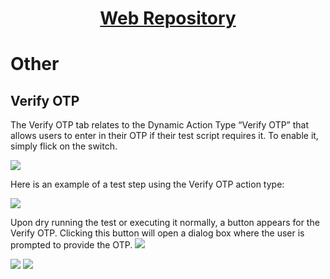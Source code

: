 <h1 style="text-align: center; text-decoration:underline; font-weight: bold;">Web Repository</h1>

# Other
## Verify OTP <!-- {docsify-ignore} --> 
The Verify OTP tab relates to the Dynamic Action Type “Verify OTP” that allows users to enter in their OTP if their test script requires it. To enable it, simply flick on the switch.

<img src="https://dmdug58z0ycm2.cloudfront.net/production/pub-site/images/_webimages/Aspose.Words.404e87e9-6ed7-4fc7-ac81-b7d471d1c9f8.112.png">

Here is an example of a test step using the Verify OTP action type:

<img src="https://dmdug58z0ycm2.cloudfront.net/production/pub-site/images/_webimages/Aspose.Words.404e87e9-6ed7-4fc7-ac81-b7d471d1c9f8.113.png">

Upon dry running the test or executing it normally, a button appears for the Verify OTP. Clicking this button will open a dialog box where the user is prompted to provide the OTP.
<img src="https://dmdug58z0ycm2.cloudfront.net/production/pub-site/images/_webimages/Aspose.Words.404e87e9-6ed7-4fc7-ac81-b7d471d1c9f8.114.png">

<img src="https://dmdug58z0ycm2.cloudfront.net/production/pub-site/images/_webimages/Aspose.Words.404e87e9-6ed7-4fc7-ac81-b7d471d1c9f8.115.png">

<img src="https://dmdug58z0ycm2.cloudfront.net/production/pub-site/images/_webimages/Aspose.Words.404e87e9-6ed7-4fc7-ac81-b7d471d1c9f8.116.png">